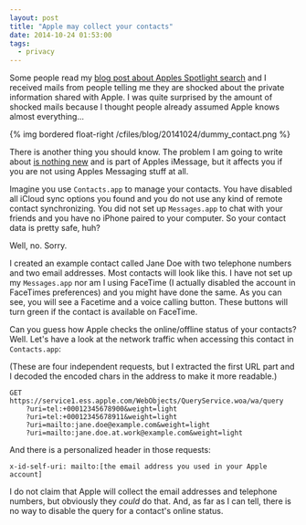 ```yaml
---
layout: post
title: "Apple may collect your contacts"
date: 2014-10-24 01:53:00
tags:
  - privacy
---
```


Some people read my [blog post about Apples Spotlight
search][spotlight-blog-post] and I received mails from people telling me they
are shocked about the private information shared with Apple. I was quite
surprised by the amount of shocked mails because I thought people already
assumed Apple knows almost everything...

{% img bordered float-right /cfiles/blog/20141024/dummy_contact.png %}

There is another thing you should know. The problem I am going to write about
[is nothing new][imessage-privacy] and is part of Apples iMessage, but it
affects you if you are not using Apples Messaging stuff at all.

Imagine you use `Contacts.app` to manage your contacts. You have disabled all
iCloud sync options you found and you do not use any kind of remote contact
synchronizing. You did not set up `Messages.app` to chat with your friends and
you have no iPhone paired to your computer. So your contact data is pretty safe,
huh?

Well, no. Sorry.

I created an example contact called Jane Doe with two telephone numbers and two
email addresses. Most contacts will look like this. I have not set up my
`Messages.app` nor am I using FaceTime (I actually disabled the account in
FaceTimes preferences) and you might have done the same. As you can see, you
will see a Facetime and a voice calling button. These buttons will turn green if
the contact is available on FaceTime.

Can you guess how Apple checks the online/offline status of your contacts?
Well. Let's have a look at the network traffic when accessing this contact in
`Contacts.app`:

(These are four independent requests, but I extracted the first URL part and I
decoded the encoded chars in the address to make it more readable.)

```
GET https://service1.ess.apple.com/WebObjects/QueryService.woa/wa/query
    ?uri=tel:+00012345678900&weight=light
    ?uri=tel:+00012345678911&weight=light
    ?uri=mailto:jane.doe@example.com&weight=light
    ?uri=mailto:jane.doe.at.work@example.com&weight=light
```

And there is a personalized header in those requests:

```
x-id-self-uri: mailto:[the email address you used in your Apple account]
```

I do not claim that Apple will collect the email addresses and telephone
numbers, but obviously they *could* do that. And, as far as I can tell, there is
no way to disable the query for a contact's online status.

[imessage-privacy]: http://blog.quarkslab.com/imessage-privacy.html
[spotlight-blog-post]: /blog/2014/10/22/spotlight-and-its-temporary-ids.html
